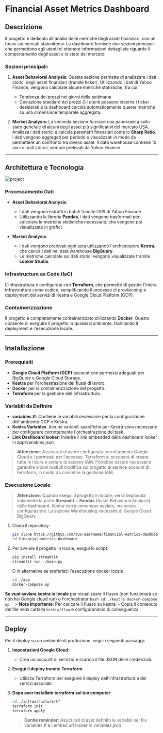 # Financial Asset Metrics Dashboard

## Descrizione

Il progetto è dedicato all'analisi delle metriche degli asset finanziari, con un focus sui mercati statunitensi. La dashboard fornisce due sezioni principali che permettono agli utenti di ottenere informazioni dettagliate riguardo il comportamento degli asset e lo stato del mercato:

### Sezioni principali:

1. **Asset Behavioral Analysis**:
   Questa sezione permette di analizzare i dati storici degli asset finanziari (tramite ticker). Utilizzando i dati di Yahoo Finance, vengono calcolate alcune metriche statistiche, tra cui:
   - Tendenza dei prezzi nei giorni della settimana
   - Deviazione standard dei prezzi
   Gli utenti possono inserire i ticker desiderati e la dashboard calcola automaticamente queste metriche su una dimensione temporale aggregata.

2. **Market Analysis**:
   La seconda sezione fornisce una panoramica sullo stato generale di alcuni degli asset più significativi del mercato USA. Analizza i dati storici e calcola parametri finanziari come lo **Sharp Ratio**. I dati vengono aggregati per periodo e visualizzati in modo da permettere un confronto tra diversi asset.
   Il data warehouse contiene 10 anni di dati storici, sempre prelevati da Yahoo Finance.

---

## Architettura e Tecnologia


![project](https://github.com/user-attachments/assets/94ab2564-1afd-4ad8-9b3e-09008aa854bc)



### Processamento Dati

- **Asset Behavioral Analysis**:
  - I dati vengono estratti in batch tramite l'API di Yahoo Finance.
  - Utilizzando la libreria **Pandas**, i dati vengono trasformati per calcolare le metriche statistiche necessarie, che vengono poi visualizzate in grafici.

- **Market Analysis**:
  - I dati vengono prelevati ogni sera utilizzando l'orchestratore **Kestra**, che carica i dati nel data warehouse **BigQuery**.
  - Le metriche calcolate sui dati storici vengono visualizzate tramite **Looker Studio**.

### Infrastructure as Code (IaC)

L'infrastruttura è configurata con **Terraform**, che permette di gestire l'intera infrastruttura come codice, semplificando il processo di provisioning e deployment dei servizi di Kestra e Google Cloud Platform (GCP).

### Containerizzazione

Il progetto è completamente containerizzato utilizzando **Docker**. Questo consente di eseguire il progetto in qualsiasi ambiente, facilitando il deployment e l'esecuzione locale.

---

## Installazione

### Prerequisiti
- **Google Cloud Platform (GCP)** account con permessi adeguati per BigQuery e Google Cloud Storage.
- **Kestra** per l'orchestrazione dei flussi di lavoro.
- **Docker** per la containerizzazione del progetto.
- **Terraform** per la gestione dell'infrastruttura.

### Variabili da Definire

- **variables.tf**: Contiene le variabili necessarie per la configurazione dell'ambiente GCP e Kestra.
- **Kestra Variables**: Alcune variabili specifiche per Kestra sono necessarie per configurare correttamente l'orchestrazione dei task.
- **Link Dashboard looker**: Inserire il link embedded della dashboard looker in app/variables.json

> **Attenzione**:  Assicurati di avere configurato correttamente Google Cloud e i permessi per l'accesso. Terraform si occuperà di creare tutte le risore e settare la sezione IAM. Potrebbe essere necessario garantire alcuni ruoli di modifica sul progetto al service account di terraform, in modo da consetire la gestione IAM.


### Esecuzione Locale

> **Attenzione**: Quando esegui il progetto in locale, verrà deployata solamente la parte **Streamlit** + **Pandas** (Asset Behavioral Analysis) della dashboard. Kestra verrà comunque avviato, ma senza configurazioni. La sezione Warehousing necessita di Google Cloud BigQuery

1. Clona il repository:
    ```bash
    git clone https://github.com/tuo-username/financial-metrics-dashboard.git
    cd financial-metrics-dashboard
    ```

2. Per avviare il progetto in locale, esegui lo script:
    ```bash
    pip install streamlit
    streamlit run ./main.py
    ```

   O in alternativa se preferisci l'esecuzione docker locale
    ```bash
    cd ./app
    docker-compose up 
    ```

**Se vuoi avviare kestra in locale** per visualizzare il flusso (non funzionerà se non hai Google cloud run) o l'orchestrator
    ```bash
    cd ./kestra
    docker-compose up 
    ```
    > **Nota Importante**: Per caricare il flusso su kestra:
    - Copia il contenuto del file nella cartella `kestra/flow` e configurandolo di conseguenza.



---

## Deploy

Per il deploy su un ambiente di produzione, segui i seguenti passaggi:

1. **Impostazioni Google Cloud**:
   - Crea un account di servizio e scarica il file JSON delle credenziali.

2. **Esegui il deploy tramite Terraform**:
   - Utilizza Terraform per eseguire il deploy dell'infrastruttura e dei servizi associati.

3. **Dopo aver installato terraform sul tuo computer**:
    ```bash
    cd ./infrastructure/tf
    terraform init
    terraform apply
    ```
    > **Gentle reminder**: Assicurati di aver definito le variabili nel file variables.tf e l'embed url looker in variables.json
